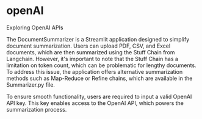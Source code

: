 # openAI
Exploring OpenAI APIs

The DocumentSummarizer is a Streamlit application designed to simplify document summarization. Users can upload PDF, CSV, and Excel documents, which are then summarized using the Stuff Chain from Langchain. However, it's important to note that the Stuff Chain has a limitation on token count, which can be problematic for lengthy documents. To address this issue, the application offers alternative summarization methods such as Map-Reduce or Refine chains, which are available in the Summarizer.py file.

To ensure smooth functionality, users are required to input a valid OpenAI API key. This key enables access to the OpenAI API, which powers the summarization process.
